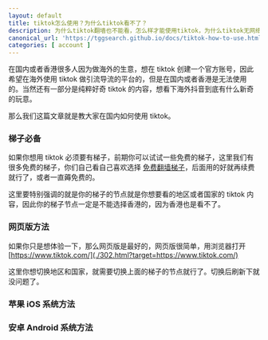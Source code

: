 ```yaml
---
layout: default
title: tiktok怎么使用？为什么tiktok看不了？
description: 为什么tiktok翻墙也不能看，怎么样才能使用tiktok，为什么tiktok无网络连接，这种情况怎么解决呢？
canonical_url: 'https://tggsearch.github.io/docs/tiktok-how-to-use.html'
categories: [ account ]
---
```

在国内或者香港很多人因为做海外的生意，想在 tiktok 创建一个官方账号，因此希望在海外使用 tiktok 做引流导流的平台的，但是在国内或者香港是无法使用的。当然还有一部分是纯粹好奇 tiktok 的内容，想看下海外抖音到底有什么新奇的玩意。

那么我们这篇文章就是教大家在国内如何使用 tiktok。

### 梯子必备
如果你想用 tiktok 必须要有梯子，前期你可以试试一些免费的梯子，这里我们有很多免费的梯子，你们自己看自己喜欢选择 [免费翻墙梯子](./vpn-kl.html)，后面用的好就再续费就行了，或者一直薅免费的。

这里要特别强调的就是你的梯子的节点就是你想要看的地区或者国家的 tiktok 内容，因此你的梯子节点一定是不能选择香港的，因为香港也是看不了。

### 网页版方法
如果你只是想体验一下，那么网页版是最好的，网页版很简单，用浏览器打开 [https://www.tiktok.com/](./302.html?target=https://www.tiktok.com/)

这里你想切换地区和国家，就需要切换上面的梯子的节点就行了。切换后刷新下就没问题了。

### 苹果 iOS 系统方法


### 安卓 Android 系统方法
